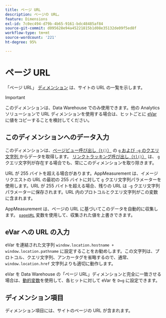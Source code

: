 ```yaml
---
title: ページ URL
description: ページの URL。
feature: Dimensions
exl-id: 7c0ec494-d79b-4b65-9161-bdc48485af84
source-git-commit: d095628e94a45221815b1d08e35132de09f5ed8f
workflow-type: tm+mt
source-wordcount: '221'
ht-degree: 95%

---
```


# ページ URL

「ページ URL」 [ディメンション](overview.md) は、サイトの URL の一覧を示します。

>[!IMPORTANT]
>
>このディメンションは、Data Warehouse でのみ使用できます。他の Analytics ソリューションで URL ディメンションを使用する場合は、ヒットごとに [eVar](evar.md) に値をコピーすることを検討してください。

## このディメンションへのデータ入力

このディメンションは、[ページビュー呼び出し（`t()`）](/help/implement/vars/functions/t-method.md) の [`g` および `-g` のクエリ文字列 ](/help/implement/validate/query-parameters.md) からデータを取得します。 [リンクトラッキング呼び出し（`tl()`）](/help/implement/vars/functions/tl-method.md) は、 `g` クエリ文字列が存在する場合でも、常にこのディメンションを取り除きます。

URL が 255 バイトを超える場合があります。AppMeasurement は、イメージリクエストの URL の最初の 255 バイトに対して `g` クエリ文字列パラメーターを使用します。URL が 255 バイトを超える場合、残りの URL は `-g` クエリ文字列パラメーターに保存されます。URL 内のプロトコルとクエリ文字列がこの変数に含まれます。

AppMeasurement は、ページの URL に基づいてこのデータを自動的に収集します。 [`pageURL`](/help/implement/vars/page-vars/pageurl.md) 変数を使用して、収集された値を上書きできます。

## eVar への URL の入力

eVar を連結された文字列 `window.location.hostname + window.location.pathname` に設定することをお勧めします。この文字列は、プロトコル、クエリ文字列、アンカータグを省略するので、通常、`window.location.href` 文字列よりも適切に動作します。

eVar を Data Warehouse の「ページ URL」ディメンションと完全に一致させる場合は、[動的変数](/help/implement/vars/page-vars/dynamic-variables.md)を使用して、各ヒットに対して eVar を `D=g` に設定できます。

## ディメンション項目

ディメンション項目には、サイトのページの URL が含まれます。

